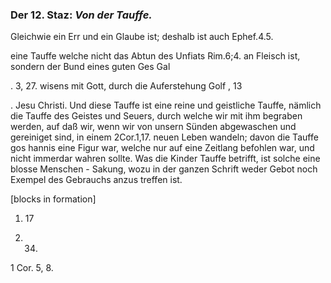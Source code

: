 
<!-- Seie 37; content-0056.xml -->

### Der 12. Staz: *Von der Tauffe.*


Gleichwie ein Err und ein Glaube ist; deshalb ist auch Ephef.4.5.

eine Tauffe welche nicht das Abtun des Unfiats Rim.6;4. an Fleisch ist,
sondern der Bund eines guten Ges Gal

. 3, 27. wisens mit Gott, durch die Auferstehung Golf , 13

. Jesu Christi. Und diese Tauffe ist eine reine und geistliche Tauffe,
nämlich die Tauffe des Geistes und Seuers, durch welche wir mit ihm
begraben werden, auf daß wir, wenn wir von unsern Sünden abgewaschen und
gereiniget sind, in einem 2Cor.1,17. neuen Leben wandeln; davon die Tauffe
gos hannis eine Figur war, welche nur auf eine Zeitlang befohlen war, und
nicht immerdar wahren sollte. Was die Kinder Tauffe betrifft, ist solche
eine blosse Menschen - Sakung, wozu in der ganzen Schrift weder Gebot noch
Exempel des Gebrauchs anzus treffen ist.

[blocks in formation]
1.  17

2.  34.

1 Cor. 5, 8.
